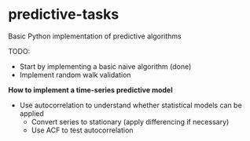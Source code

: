 # predictive-tasks
Basic Python implementation of predictive algorithms

TODO:
- Start by implementing a basic naive algorithm (done)
- Implement random walk validation

**How to implement a time-series predictive model**
- Use autocorrelation to understand whether statistical models can be applied
    - Convert series to stationary (apply differencing if necessary)
    - Use ACF to test autocorrelation
